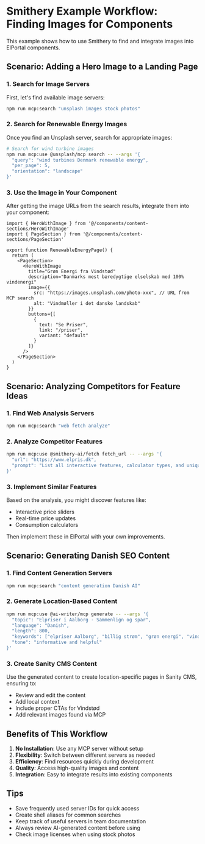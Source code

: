 # Smithery Example Workflow: Finding Images for Components

This example shows how to use Smithery to find and integrate images into ElPortal components.

## Scenario: Adding a Hero Image to a Landing Page

### 1. Search for Image Servers

First, let's find available image servers:

```bash
npm run mcp:search "unsplash images stock photos"
```

### 2. Search for Renewable Energy Images

Once you find an Unsplash server, search for appropriate images:

```bash
# Search for wind turbine images
npm run mcp:use @unsplash/mcp search -- --args '{
  "query": "wind turbines Denmark renewable energy",
  "per_page": 5,
  "orientation": "landscape"
}'
```

### 3. Use the Image in Your Component

After getting the image URLs from the search results, integrate them into your component:

```tsx
import { HeroWithImage } from '@/components/content-sections/HeroWithImage'
import { PageSection } from '@/components/content-sections/PageSection'

export function RenewableEnergyPage() {
  return (
    <PageSection>
      <HeroWithImage
        title="Grøn Energi fra Vindstød"
        description="Danmarks mest bæredygtige elselskab med 100% vindenergi"
        image={{
          src: "https://images.unsplash.com/photo-xxx", // URL from MCP search
          alt: "Vindmøller i det danske landskab"
        }}
        buttons={[
          {
            text: "Se Priser",
            link: "/priser",
            variant: "default"
          }
        ]}
      />
    </PageSection>
  )
}
```

## Scenario: Analyzing Competitors for Feature Ideas

### 1. Find Web Analysis Servers

```bash
npm run mcp:search "web fetch analyze"
```

### 2. Analyze Competitor Features

```bash
npm run mcp:use @smithery-ai/fetch fetch_url -- --args '{
  "url": "https://www.elpris.dk",
  "prompt": "List all interactive features, calculator types, and unique UI elements"
}'
```

### 3. Implement Similar Features

Based on the analysis, you might discover features like:
- Interactive price sliders
- Real-time price updates
- Consumption calculators

Then implement these in ElPortal with your own improvements.

## Scenario: Generating Danish SEO Content

### 1. Find Content Generation Servers

```bash
npm run mcp:search "content generation Danish AI"
```

### 2. Generate Location-Based Content

```bash
npm run mcp:use @ai-writer/mcp generate -- --args '{
  "topic": "Elpriser i Aalborg - Sammenlign og spar",
  "language": "Danish",
  "length": 800,
  "keywords": ["elpriser Aalborg", "billig strøm", "grøn energi", "vindstød"],
  "tone": "informative and helpful"
}'
```

### 3. Create Sanity CMS Content

Use the generated content to create location-specific pages in Sanity CMS, ensuring to:
- Review and edit the content
- Add local context
- Include proper CTAs for Vindstød
- Add relevant images found via MCP

## Benefits of This Workflow

1. **No Installation**: Use any MCP server without setup
2. **Flexibility**: Switch between different servers as needed
3. **Efficiency**: Find resources quickly during development
4. **Quality**: Access high-quality images and content
5. **Integration**: Easy to integrate results into existing components

## Tips

- Save frequently used server IDs for quick access
- Create shell aliases for common searches
- Keep track of useful servers in team documentation
- Always review AI-generated content before using
- Check image licenses when using stock photos